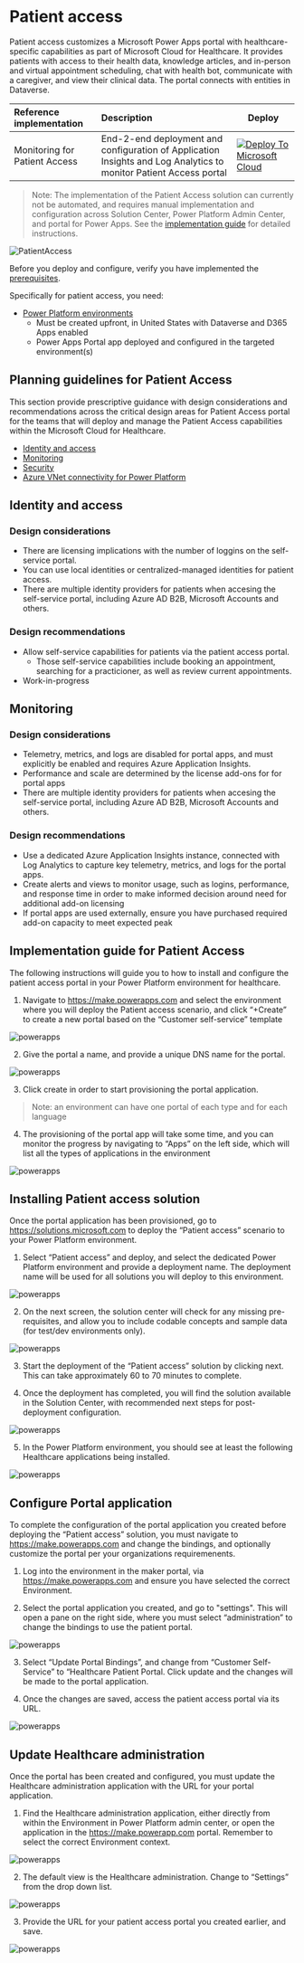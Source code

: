 # Patient access

Patient access customizes a Microsoft Power Apps portal with healthcare-specific capabilities as part of Microsoft Cloud for Healthcare.
It provides patients with access to their health data, knowledge articles, and in-person and virtual appointment scheduling, chat with health bot, communicate with a caregiver, and view their clinical data. The portal connects with entities in Dataverse.

| Reference implementation | Description | Deploy |
|:----------------------|:------------|--------|
| Monitoring for Patient Access | End-2-end deployment and configuration of Application Insights and Log Analytics to monitor Patient Access portal |[![Deploy To Microsoft Cloud](../../../docs/deploytomicrosoftcloud.svg)](https://portal.azure.com/#blade/Microsoft_Azure_CreateUIDef/CustomDeploymentBlade/uri/https%3A%2F%2Fraw.githubusercontent.com%2FMicrosoft%2Findustry%2Fmain%2Fhealthcare%2Fsolutions%2FhealthcareApis%2FhealthcareArm.json/uiFormDefinitionUri/https%3A%2F%2Fraw.githubusercontent.com%2FMicrosoft%2Findustry%2Fmain%2Fhealthcare%2Fsolutions%2FhealthcareApis%2Fhealthcare-portal.json)

>Note: The implementation of the Patient Access solution can currently not be automated, and requires manual implementation and configuration across Solution Center, Power Platform Admin Center, and portal for Power Apps. See the [implementation guide](#implementation-guide-for-patient-access) for detailed instructions.

![PatientAccess](./images/overview.png)

Before you deploy and configure, verify you have implemented the [prerequisites](../../prereqs.md).

Specifically for patient access, you need:

* [Power Platform environments](../powerPlatform/)
  * Must be created upfront, in United States with Dataverse and D365 Apps enabled
  * Power Apps Portal app deployed and configured in the targeted environment(s)

## Planning guidelines for Patient Access

This section provide prescriptive guidance with design considerations and recommendations across the critical design areas for Patient Access portal for the teams that will deploy and manage the Patient Access capabilities within the Microsoft Cloud for Healthcare.

* [Identity and access](#identity-and-access)
* [Monitoring](#monitoring)
* [Security](#identity-and-access)
* [Azure VNet connectivity for Power Platform](#azure-vnet-connectivity-for-power-platform)

## Identity and access

### Design considerations

* There are licensing implications with the number of loggins on the self-service portal.
* You can use local identities or centralized-managed identities for patient access.
* There are multiple identity providers for patients when accesing the self-service portal, including Azure AD B2B, Microsoft Accounts and others.

### Design recommendations

* Allow self-service capabilities for patients via the patient access portal.
  * Those self-service capabilities include booking an appointment, searching for a practicioner, as well as review current appointments.
* Work-in-progress

## Monitoring

### Design considerations

* Telemetry, metrics, and logs are disabled for portal apps, and must explicitly be enabled and requires Azure Application Insights.
* Performance and scale are determined by the license add-ons for for portal apps
* There are multiple identity providers for patients when accesing the self-service portal, including Azure AD B2B, Microsoft Accounts and others.

### Design recommendations

* Use a dedicated Azure Application Insights instance, connected with Log Analytics to capture key telemetry, metrics, and logs for the portal apps.
* Create alerts and views to monitor usage, such as logins, performance, and response time in order to make informed decision around need for additional add-on licensing
* If portal apps are used externally, ensure you have purchased required add-on capacity to meet expected peak

## Implementation guide for Patient Access

The following instructions will guide you to how to install and configure the patient access portal in your Power Platform environment for healthcare.

1. Navigate to <https://make.powerapps.com> and select the environment where you will deploy the Patient access scenario, and click “+Create” to create a new portal based on the “Customer self-service” template

![powerapps](./images/patientaccess1.png)

2. Give the portal a name, and provide a unique DNS name for the portal.

![powerapps](./images/patientaccess2.png)

3. Click create in order to start provisioning the portal application.

> Note: an environment can have one portal of each type and for each language

4. The provisioning of the portal app will take some time, and you can monitor the progress by navigating to “Apps” on the left side, which will list all the types of applications in the environment

![powerapps](./images/patientaccess3.png)

## Installing Patient access solution

Once the portal application has been provisioned, go to <https://solutions.microsoft.com> to deploy the “Patient access” scenario to your Power Platform environment.

1. Select “Patient access” and deploy, and select the dedicated Power Platform environment and provide a deployment name. The deployment name will be used for all solutions you will deploy to this environment.

![powerapps](./images/patientaccess4.png)

2. On the next screen, the solution center will check for any missing pre-requisites, and allow you to include codable concepts and sample data (for test/dev environments only).

![powerapps](./images/patientaccess5.png)

3. Start the deployment of the “Patient access” solution by clicking next. This can take approximately 60 to 70 minutes to complete.

4. Once the deployment has completed, you will find the solution available in the Solution Center, with recommended next steps for post-deployment configuration.

![powerapps](./images/patientaccess6.png)

5. In the Power Platform environment, you should see at least the following Healthcare applications being installed.

![powerapps](./images/patientaccess7.png)

## Configure Portal application

To complete the configuration of the portal application you created before deploying the “Patient access” solution, you must navigate to <https://make.powerapps.com> and change the bindings, and optionally customize the portal per your organizations requiremenents.

1. Log into the environment in the maker portal, via <https://make.powerapps.com> and ensure you have selected the correct Environment.

2. Select the portal application you created, and go to "settings". This will open a pane on the right side, where you must select “administration” to change the bindings to use the patient portal.

![powerapps](./images/patientaccess8.png)

3. Select “Update Portal Bindings”, and change from “Customer Self-Service” to “Healthcare Patient Portal. Click update and the changes will be made to the portal application.

4. Once the changes are saved, access the patient access portal via its URL.

![powerapps](./images/patientaccess9.png)

## Update Healthcare administration

Once the portal has been created and configured, you must update the Healthcare administration application with the URL for your portal application.

1. Find the Healthcare administration application, either directly from within the Environment in Power Platform admin center, or open the application in the <https://make.powerapp.com> portal. Remember to select the correct Environment context.

![powerapps](./images/patientaccess10.png)

2. The default view is the Healthcare administration. Change to “Settings” from the drop down list.

![powerapps](./images/patientaccess11.png)

3. Provide the URL for your patient access portal you created earlier, and save.

![powerapps](./images/patientaccess12.png)
